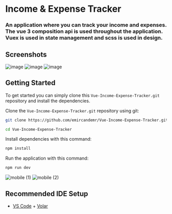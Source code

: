 # Income & Expense Tracker

### An application where you can track your income and expenses. The vue 3 composition api is used throughout the application. Vuex is used in state management and scss is used in design.


## Screenshots

![image](https://user-images.githubusercontent.com/72731296/196255124-495a98b5-5995-40f7-9d64-56f9fcd9ce7a.png)
![image](https://user-images.githubusercontent.com/72731296/196255225-59563df9-b35b-4260-919c-e6309054de11.png)
![image](https://user-images.githubusercontent.com/72731296/196255343-5b384c8b-d347-4587-8f56-6a16a764fc21.png)

## Getting Started

To get started you can simply clone this `Vue-Income-Expense-Tracker.git` repository and install the dependencies.

Clone the `Vue-Income-Expense-Tracker.git` repository using git:

```bash
git clone https://github.com/emircandemr/Vue-Income-Expense-Tracker.git

cd Vue-Income-Expense-Tracker
```

Install dependencies with this command:

```bash
npm install
```

Run the application with this command:

```bash
npm run dev
```


![mobile (1)](https://user-images.githubusercontent.com/72731296/196254139-dda37fb0-c831-438e-9c71-dd26a438c3f9.png)
![mobile (2)](https://user-images.githubusercontent.com/72731296/196254147-270e0f73-a8b8-4dc8-a0c1-50615ba34a3e.png)




## Recommended IDE Setup

- [VS Code](https://code.visualstudio.com/) + [Volar](https://marketplace.visualstudio.com/items?itemName=Vue.volar)
